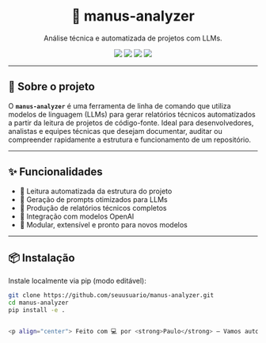 <h1 align="center">🤖 manus-analyzer</h1>
<p align="center">Análise técnica e automatizada de projetos com LLMs.</p>

<p align="center">
  <img src="https://img.shields.io/badge/LLM-powered-blueviolet?style=flat-square" />
  <img src="https://img.shields.io/badge/status-alpha-orange?style=flat-square" />
  <img src="https://img.shields.io/github/license/seuusuario/manus-analyzer?style=flat-square" />
  <img src="https://img.shields.io/pypi/pyversions/manus-analyzer?style=flat-square" />
</p>

---

## 🚀 Sobre o projeto

O **`manus-analyzer`** é uma ferramenta de linha de comando que utiliza modelos de linguagem (LLMs) para gerar relatórios técnicos automatizados a partir da leitura de projetos de código-fonte. Ideal para desenvolvedores, analistas e equipes técnicas que desejam documentar, auditar ou compreender rapidamente a estrutura e funcionamento de um repositório.

---

## ✨ Funcionalidades

- 📂 Leitura automatizada da estrutura do projeto
- 🧠 Geração de prompts otimizados para LLMs
- 📄 Produção de relatórios técnicos completos
- 🤖 Integração com modelos OpenAI
- 🔁 Modular, extensível e pronto para novos modelos

---

## 📦 Instalação

Instale localmente via pip (modo editável):
```bash
git clone https://github.com/seuusuario/manus-analyzer.git
cd manus-analyzer
pip install -e .


<p align="center"> Feito com 💻 por <strong>Paulo</strong> — Vamos automatizar o entendimento de código. </p> ```